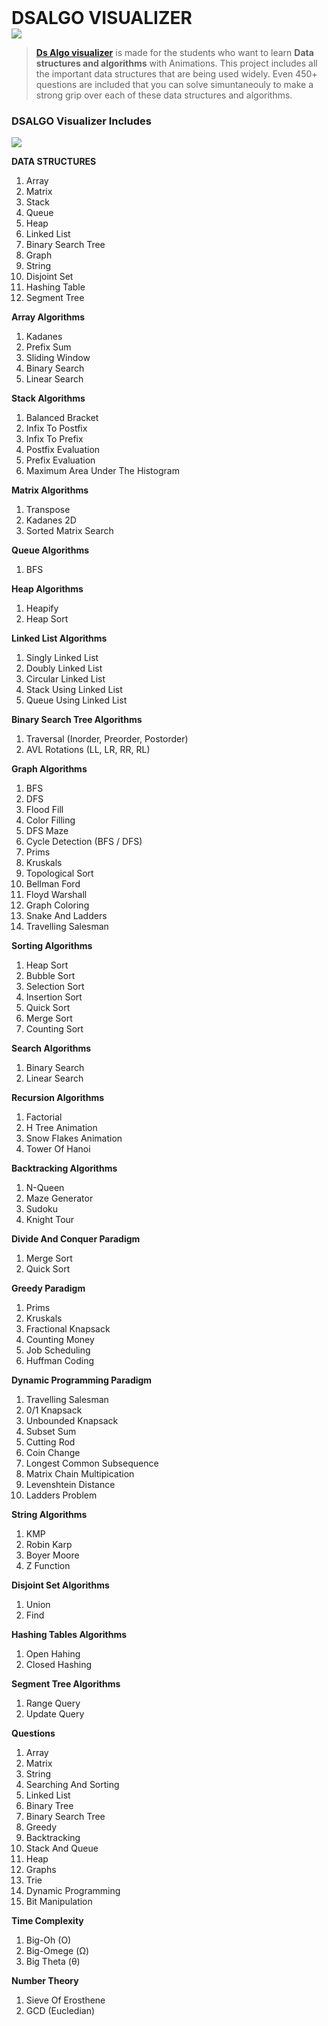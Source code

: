 <h1 style="text-algin:center;margin:auto;">DSALGO VISUALIZER </h1>

<img src="https://github.com/jhabarsingh/DSALGO-Visualizer/blob/main/git_home/Selectionshot_2020-11-22_21:33:02.png?raw=true" />

> **<a href="https://jhabarsingh.github.io/DSALGO-Visualizer/" >Ds Algo visualizer</a>** is made for the students who want to learn **Data structures and algorithms** with Animations. This project includes all the important data structures that are  being used widely. Even 450+ questions are included that you can solve simuntaneouly to make a strong grip over each of these data structures and algorithms.   

### DSALGO Visualizer Includes

<img src="https://github.com/jhabarsingh/DSALGO-Visualizer/blob/main/git_home/gif.gif?raw=true" />

**DATA STRUCTURES**
 1.  Array
 2.  Matrix
 3.  Stack
 4.  Queue
 5.  Heap
 6.  Linked List
 7.  Binary Search Tree
 8.  Graph
 9.  String
 10. Disjoint Set
 11. Hashing Table
 12. Segment Tree

**Array Algorithms**
  1. Kadanes
  2. Prefix Sum
  3. Sliding Window
  4. Binary Search
  5. Linear Search

**Stack Algorithms**
  1. Balanced Bracket
  2. Infix  To Postfix
  3. Infix To Prefix
  4. Postfix Evaluation
  5. Prefix Evaluation
  6. Maximum Area Under The Histogram

**Matrix Algorithms**
  1. Transpose
  2. Kadanes 2D
  3. Sorted Matrix Search

**Queue Algorithms**
  1. BFS

**Heap Algorithms**
  1. Heapify
  2. Heap Sort

**Linked List Algorithms**
  1. Singly Linked List
  2. Doubly Linked List
  3. Circular Linked List
  4. Stack Using Linked List
  5. Queue Using Linked List

**Binary Search Tree Algorithms**
  1. Traversal (Inorder, Preorder, Postorder)
  2. AVL Rotations (LL, LR, RR, RL)

**Graph Algorithms**
  1.  BFS
  2.  DFS
  3.  Flood Fill
  4.  Color Filling
  5.  DFS Maze
  6.  Cycle Detection (BFS / DFS)
  7.  Prims
  8.  Kruskals
  9.  Topological Sort
  10. Bellman Ford
  11. Floyd Warshall
  12. Graph Coloring
  13. Snake And Ladders
  14. Travelling Salesman
  
 **Sorting Algorithms**
  1. Heap Sort
  2. Bubble Sort
  3. Selection Sort
  4. Insertion Sort
  5. Quick Sort
  6. Merge Sort
  7. Counting Sort

**Search Algorithms**
  1. Binary Search
  2. Linear Search

**Recursion Algorithms**
  1. Factorial 
  2. H Tree Animation
  3. Snow Flakes Animation
  4. Tower Of Hanoi

**Backtracking Algorithms**
  1. N-Queen
  2. Maze Generator
  3. Sudoku
  4. Knight Tour

**Divide And Conquer Paradigm**
  1. Merge Sort
  2. Quick Sort

**Greedy Paradigm**
  1. Prims
  2. Kruskals
  3. Fractional Knapsack
  4. Counting Money
  5. Job Scheduling
  6. Huffman Coding
 
**Dynamic Programming Paradigm**
  1.  Travelling Salesman
  2.  0/1 Knapsack
  3.  Unbounded Knapsack
  4.  Subset Sum
  5.  Cutting Rod
  6.  Coin Change
  7.  Longest Common Subsequence
  8.  Matrix Chain Multipication 
  9.  Levenshtein Distance 
  10. Ladders Problem

**String Algorithms**
  1. KMP
  2. Robin Karp
  3. Boyer Moore
  4. Z Function

**Disjoint Set Algorithms**
  1. Union
  2. Find

**Hashing Tables Algorithms**
  1. Open Hahing
  2. Closed Hashing

**Segment Tree Algorithms**
  1. Range Query 
  2. Update Query

**Questions**
  1.  Array
  2.  Matrix
  3.  String
  4.  Searching And Sorting
  5.  Linked List
  6.  Binary Tree
  7.  Binary Search Tree
  8.  Greedy
  9.  Backtracking
  10. Stack And Queue
  11. Heap
  12. Graphs
  13. Trie
  14. Dynamic Programming
  15. Bit Manipulation
 

**Time Complexity**
  1. Big-Oh (O)
  2. Big-Omege (Ω)
  3. Big Theta (θ)

**Number Theory**
  1. Sieve Of Erosthene
  2. GCD (Eucledian)
